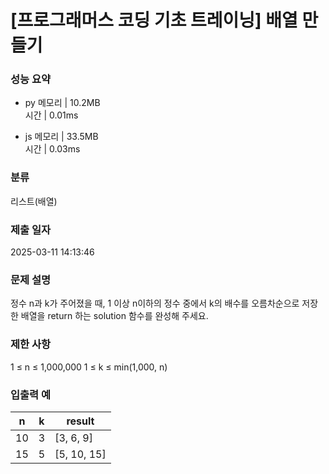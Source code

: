 # [프로그래머스 코딩 기초 트레이닝] 배열 만들기

### 성능 요약

- py
  메모리 | 10.2MB  
  시간 | 0.01ms

- js
  메모리 | 33.5MB  
  시간 | 0.03ms

### 분류

리스트(배열)

### 제출 일자

2025-03-11 14:13:46

### 문제 설명

정수 n과 k가 주어졌을 때, 1 이상 n이하의 정수 중에서 k의 배수를 오름차순으로 저장한 배열을 return 하는 solution 함수를 완성해 주세요.

### 제한 사항

1 ≤ n ≤ 1,000,000
1 ≤ k ≤ min(1,000, n)

### 입출력 예

| n   | k   | result      |
| --- | --- | ----------- |
| 10  | 3   | [3, 6, 9]   |
| 15  | 5   | [5, 10, 15] |
